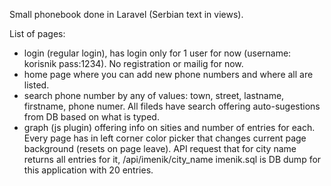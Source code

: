 Small phonebook done in Laravel (Serbian text in views).

List of pages:
- login (regular login), has login only for 1 user for now (username: korisnik pass:1234). No registration or mailig for now.
- home page where you can add new phone numbers and where all are listed.
- search phone number by any of values: town, street, lastname, firstname, phone numer.
    All fileds have search offering auto-sugestions from DB based on what is typed.
- graph (js plugin) offering info on sities and number of entries for each.
Every page has in left corner color picker that changes current page background (resets on page leave).
API request that for city name returns all entries for it, /api/imenik/city_name
imenik.sql is DB dump for this application with 20 entries.
